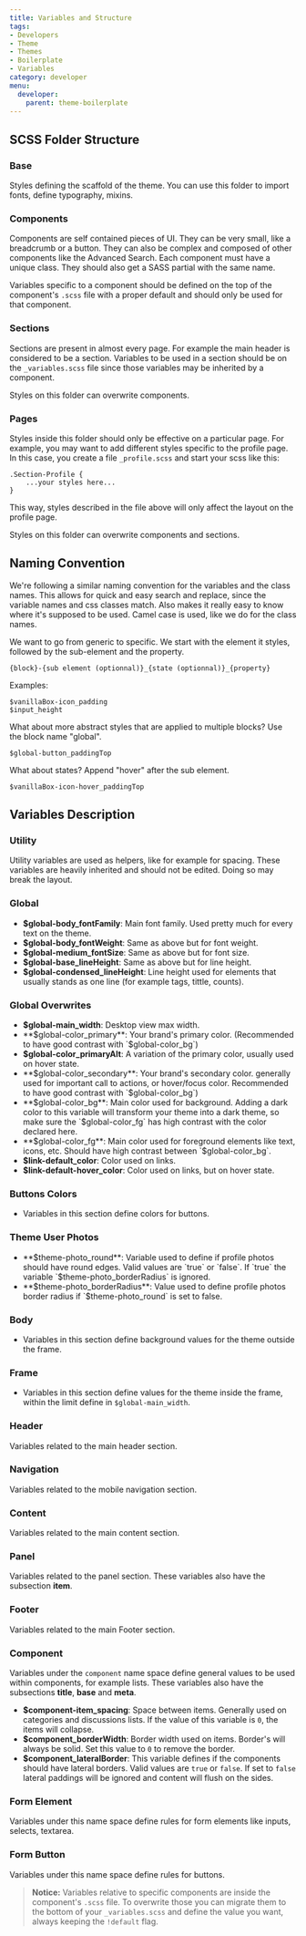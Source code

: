 ```yaml
---
title: Variables and Structure
tags:
- Developers
- Theme
- Themes
- Boilerplate
- Variables
category: developer
menu:
  developer:
    parent: theme-boilerplate
---
```


## SCSS Folder Structure

### Base

Styles defining the scaffold of the theme. You can use this folder to import fonts, define typography, mixins.

### Components

Components are self contained pieces of UI. They can be very small, like a breadcrumb or a button. They can also be complex and composed of other components like the Advanced Search. Each component must have a unique class. They should also get a SASS partial with the same name.

Variables specific to a component should be defined on the top of the component's `.scss` file with a proper default and should only be used for that component.

### Sections

Sections are present in almost every page. For example the main header is considered to be a section. Variables to be used in a section should be on the `_variables.scss` file since those variables may be inherited by a component.

Styles on this folder can overwrite components.

### Pages

Styles inside this folder should only be effective on a particular page. For example, you may want to add different styles specific to the profile page. In this case, you create a file `_profile.scss` and start your scss like this:

```
.Section-Profile {
    ...your styles here...
}
```

This way, styles described in the file above will only affect the layout on the profile page.

Styles on this folder can overwrite components and sections.

## Naming Convention

We're following a similar naming convention for the variables and the class names. This allows for quick and easy search and replace, since the variable names and css classes match. Also makes it really easy to know where it's supposed to be used. Camel case is used, like we do for the class names.

We want to go from generic to specific. We start with the element it styles, followed by the sub-element and the property.

```
{block}-{sub element (optionnal)}_{state (optionnal)}_{property}
```

Examples:

```
$vanillaBox-icon_padding
$input_height
```

What about more abstract styles that are applied to multiple blocks? Use the block name "global".

```
$global-button_paddingTop
```

What about states? Append "hover" after the sub element.

```
$vanillaBox-icon-hover_paddingTop
```

## Variables Description

### Utility

Utility variables are used as helpers, like for example for spacing. These variables are heavily inherited and should not be edited.  Doing so may break the layout.

### Global

- **$global-body_fontFamily**: Main font family. Used pretty much for every text on the theme.
- **$global-body_fontWeight**: Same as above but for font weight.
- **$global-medium_fontSize**: Same as above but for font size.
- **$global-base_lineHeight**: Same as above but for line height.
- **$global-condensed_lineHeight**: Line height used for elements that usually stands as one line (for example tags, tittle, counts).

### Global Overwrites

- **$global-main_width**: Desktop view max width.
- **$global-color_primary**: Your brand's primary color. (Recommended to have good contrast with `$global-color_bg`)
- **$global-color_primaryAlt**: A variation of the primary color, usually used on hover state.
- **$global-color_secondary**: Your brand's secondary color. generally used for important call to actions, or hover/focus color. Recommended to have good contrast with `$global-color_bg`)
- **$global-color_bg**: Main color used for background. Adding a dark color to this variable will transform your theme into a dark theme, so make sure the `$global-color_fg` has high contrast with the color declared here.
- **$global-color_fg**: Main color used for foreground elements like text, icons, etc. Should have high contrast between `$global-color_bg`.
- **$link-default_color**: Color used on links.
- **$link-default-hover_color**: Color used on links, but on hover state.


### Buttons Colors ###

- Variables in this section define colors for buttons.

### Theme User Photos

- **$theme-photo_round**: Variable used to define if profile photos should have round edges. Valid values are `true` or `false`. If `true` the variable `$theme-photo_borderRadius` is ignored.
- **$theme-photo_borderRadius**: Value used to define profile photos border radius if `$theme-photo_round` is set to false.

### Body

- Variables in this section define background values for the theme outside the frame.

### Frame

- Variables in this section define values for the theme inside the frame, within the limit define in `$global-main_width`.

### Header

Variables related to the main header section.

### Navigation

Variables related to the mobile navigation section.

### Content

Variables related to the main content section.

### Panel

Variables related to the panel section. These variables also have the subsection **item**.

### Footer

Variables related to the main Footer section.

### Component

Variables under the `component` name space define general values to be used within components, for example lists. These variables also have the subsections **title**, **base** and **meta**.

- **$component-item_spacing**: Space between items. Generally used on categories and discussions lists. If the value of this variable is `0`, the items will collapse. 
- **$component_borderWidth**: Border width used on items. Border's will always be solid. Set this value to `0` to remove the border.
- **$component_lateralBorder**: This variable defines if the components should have lateral borders. Valid values are `true` or `false`. If set to `false` lateral paddings will be ignored and content will flush on the sides.

### Form Element

Variables under this name space define rules for form elements like inputs, selects, textarea.

### Form Button

Variables under this name space define rules for buttons.



>  **Notice:** Variables relative to specific components are inside the component's `.scss` file. To overwrite those you can migrate them to the bottom of your `_variables.scss`  and define the value you want, always keeping the `!default` flag.

